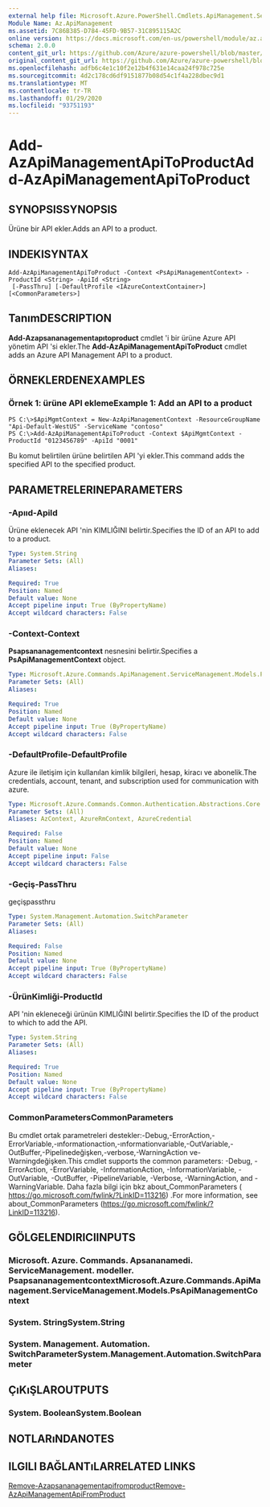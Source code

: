 ```yaml
---
external help file: Microsoft.Azure.PowerShell.Cmdlets.ApiManagement.ServiceManagement.dll-Help.xml
Module Name: Az.ApiManagement
ms.assetid: 7C86B385-D784-45FD-9B57-31C895115A2C
online version: https://docs.microsoft.com/en-us/powershell/module/az.apimanagement/add-azapimanagementapitoproduct
schema: 2.0.0
content_git_url: https://github.com/Azure/azure-powershell/blob/master/src/ApiManagement/ApiManagement/help/Add-AzApiManagementApiToProduct.md
original_content_git_url: https://github.com/Azure/azure-powershell/blob/master/src/ApiManagement/ApiManagement/help/Add-AzApiManagementApiToProduct.md
ms.openlocfilehash: adfb6c4e1c10f2e12b4f631e14caa24f978c725e
ms.sourcegitcommit: 4d2c178cd6df9151877b08d54c1f4a228dbec9d1
ms.translationtype: MT
ms.contentlocale: tr-TR
ms.lasthandoff: 01/29/2020
ms.locfileid: "93751193"
---
```

# <span data-ttu-id="87ccb-101">Add-AzApiManagementApiToProduct</span><span class="sxs-lookup"><span data-stu-id="87ccb-101">Add-AzApiManagementApiToProduct</span></span>

## <span data-ttu-id="87ccb-102">SYNOPSIS</span><span class="sxs-lookup"><span data-stu-id="87ccb-102">SYNOPSIS</span></span>
<span data-ttu-id="87ccb-103">Ürüne bir API ekler.</span><span class="sxs-lookup"><span data-stu-id="87ccb-103">Adds an API to a product.</span></span>

## <span data-ttu-id="87ccb-104">INDEKI</span><span class="sxs-lookup"><span data-stu-id="87ccb-104">SYNTAX</span></span>

```
Add-AzApiManagementApiToProduct -Context <PsApiManagementContext> -ProductId <String> -ApiId <String>
 [-PassThru] [-DefaultProfile <IAzureContextContainer>] [<CommonParameters>]
```

## <span data-ttu-id="87ccb-105">Tanım</span><span class="sxs-lookup"><span data-stu-id="87ccb-105">DESCRIPTION</span></span>
<span data-ttu-id="87ccb-106">**Add-Azapsananagementapıtoproduct** cmdlet 'i bir ürüne Azure API yönetim API 'si ekler.</span><span class="sxs-lookup"><span data-stu-id="87ccb-106">The **Add-AzApiManagementApiToProduct** cmdlet adds an Azure API Management API to a product.</span></span>

## <span data-ttu-id="87ccb-107">ÖRNEKLERDEN</span><span class="sxs-lookup"><span data-stu-id="87ccb-107">EXAMPLES</span></span>

### <span data-ttu-id="87ccb-108">Örnek 1: ürüne API ekleme</span><span class="sxs-lookup"><span data-stu-id="87ccb-108">Example 1: Add an API to a product</span></span>
```
PS C:\>$ApiMgmtContext = New-AzApiManagementContext -ResourceGroupName "Api-Default-WestUS" -ServiceName "contoso"
PS C:\>Add-AzApiManagementApiToProduct -Context $ApiMgmtContext -ProductId "0123456789" -ApiId "0001"
```

<span data-ttu-id="87ccb-109">Bu komut belirtilen ürüne belirtilen API 'yi ekler.</span><span class="sxs-lookup"><span data-stu-id="87ccb-109">This command adds the specified API to the specified product.</span></span>

## <span data-ttu-id="87ccb-110">PARAMETRELERINE</span><span class="sxs-lookup"><span data-stu-id="87ccb-110">PARAMETERS</span></span>

### <span data-ttu-id="87ccb-111">-Apııd</span><span class="sxs-lookup"><span data-stu-id="87ccb-111">-ApiId</span></span>
<span data-ttu-id="87ccb-112">Ürüne eklenecek API 'nin KIMLIĞINI belirtir.</span><span class="sxs-lookup"><span data-stu-id="87ccb-112">Specifies the ID of an API to add to a product.</span></span>

```yaml
Type: System.String
Parameter Sets: (All)
Aliases:

Required: True
Position: Named
Default value: None
Accept pipeline input: True (ByPropertyName)
Accept wildcard characters: False
```

### <span data-ttu-id="87ccb-113">-Context</span><span class="sxs-lookup"><span data-stu-id="87ccb-113">-Context</span></span>
<span data-ttu-id="87ccb-114">**Psapsananagementcontext** nesnesini belirtir.</span><span class="sxs-lookup"><span data-stu-id="87ccb-114">Specifies a **PsApiManagementContext** object.</span></span>

```yaml
Type: Microsoft.Azure.Commands.ApiManagement.ServiceManagement.Models.PsApiManagementContext
Parameter Sets: (All)
Aliases:

Required: True
Position: Named
Default value: None
Accept pipeline input: True (ByPropertyName)
Accept wildcard characters: False
```

### <span data-ttu-id="87ccb-115">-DefaultProfile</span><span class="sxs-lookup"><span data-stu-id="87ccb-115">-DefaultProfile</span></span>
<span data-ttu-id="87ccb-116">Azure ile iletişim için kullanılan kimlik bilgileri, hesap, kiracı ve abonelik.</span><span class="sxs-lookup"><span data-stu-id="87ccb-116">The credentials, account, tenant, and subscription used for communication with azure.</span></span>

```yaml
Type: Microsoft.Azure.Commands.Common.Authentication.Abstractions.Core.IAzureContextContainer
Parameter Sets: (All)
Aliases: AzContext, AzureRmContext, AzureCredential

Required: False
Position: Named
Default value: None
Accept pipeline input: False
Accept wildcard characters: False
```

### <span data-ttu-id="87ccb-117">-Geçiş</span><span class="sxs-lookup"><span data-stu-id="87ccb-117">-PassThru</span></span>
<span data-ttu-id="87ccb-118">geçiş</span><span class="sxs-lookup"><span data-stu-id="87ccb-118">passthru</span></span>

```yaml
Type: System.Management.Automation.SwitchParameter
Parameter Sets: (All)
Aliases:

Required: False
Position: Named
Default value: None
Accept pipeline input: True (ByPropertyName)
Accept wildcard characters: False
```

### <span data-ttu-id="87ccb-119">-ÜrünKimliği</span><span class="sxs-lookup"><span data-stu-id="87ccb-119">-ProductId</span></span>
<span data-ttu-id="87ccb-120">API 'nin ekleneceği ürünün KIMLIĞINI belirtir.</span><span class="sxs-lookup"><span data-stu-id="87ccb-120">Specifies the ID of the product to which to add the API.</span></span>

```yaml
Type: System.String
Parameter Sets: (All)
Aliases:

Required: True
Position: Named
Default value: None
Accept pipeline input: True (ByPropertyName)
Accept wildcard characters: False
```

### <span data-ttu-id="87ccb-121">CommonParameters</span><span class="sxs-lookup"><span data-stu-id="87ccb-121">CommonParameters</span></span>
<span data-ttu-id="87ccb-122">Bu cmdlet ortak parametreleri destekler:-Debug,-ErrorAction,-ErrorVariable,-ınformationaction,-ınformationvariable,-OutVariable,-OutBuffer,-Pipelinedeğişken,-verbose,-WarningAction ve-Warningdeğişken.</span><span class="sxs-lookup"><span data-stu-id="87ccb-122">This cmdlet supports the common parameters: -Debug, -ErrorAction, -ErrorVariable, -InformationAction, -InformationVariable, -OutVariable, -OutBuffer, -PipelineVariable, -Verbose, -WarningAction, and -WarningVariable.</span></span> <span data-ttu-id="87ccb-123">Daha fazla bilgi için bkz about_CommonParameters ( https://go.microsoft.com/fwlink/?LinkID=113216) .</span><span class="sxs-lookup"><span data-stu-id="87ccb-123">For more information, see about_CommonParameters (https://go.microsoft.com/fwlink/?LinkID=113216).</span></span>

## <span data-ttu-id="87ccb-124">GÖLGELENDIRICI</span><span class="sxs-lookup"><span data-stu-id="87ccb-124">INPUTS</span></span>

### <span data-ttu-id="87ccb-125">Microsoft. Azure. Commands. Apsananamedi. ServiceManagement. modeller. Psapsananagementcontext</span><span class="sxs-lookup"><span data-stu-id="87ccb-125">Microsoft.Azure.Commands.ApiManagement.ServiceManagement.Models.PsApiManagementContext</span></span>

### <span data-ttu-id="87ccb-126">System. String</span><span class="sxs-lookup"><span data-stu-id="87ccb-126">System.String</span></span>

### <span data-ttu-id="87ccb-127">System. Management. Automation. SwitchParameter</span><span class="sxs-lookup"><span data-stu-id="87ccb-127">System.Management.Automation.SwitchParameter</span></span>

## <span data-ttu-id="87ccb-128">ÇıKıŞLAR</span><span class="sxs-lookup"><span data-stu-id="87ccb-128">OUTPUTS</span></span>

### <span data-ttu-id="87ccb-129">System. Boolean</span><span class="sxs-lookup"><span data-stu-id="87ccb-129">System.Boolean</span></span>

## <span data-ttu-id="87ccb-130">NOTLARıNDA</span><span class="sxs-lookup"><span data-stu-id="87ccb-130">NOTES</span></span>

## <span data-ttu-id="87ccb-131">ILGILI BAĞLANTıLAR</span><span class="sxs-lookup"><span data-stu-id="87ccb-131">RELATED LINKS</span></span>

[<span data-ttu-id="87ccb-132">Remove-Azapsananagementapifromproduct</span><span class="sxs-lookup"><span data-stu-id="87ccb-132">Remove-AzApiManagementApiFromProduct</span></span>](./Remove-AzApiManagementApiFromProduct.md)



